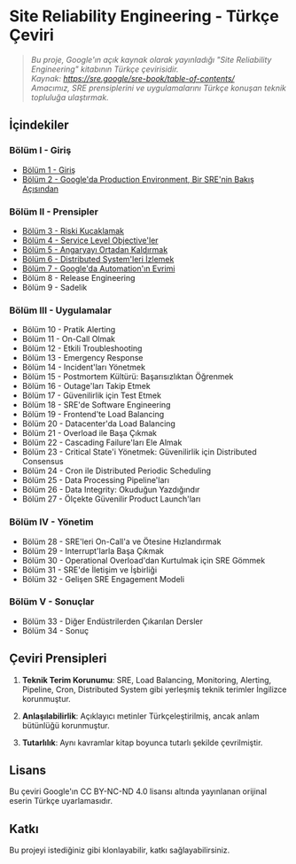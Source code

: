 # Site Reliability Engineering - Türkçe Çeviri

> _Bu proje, Google'ın açık kaynak olarak yayınladığı "Site Reliability Engineering" kitabının Türkçe çevirisidir._  
> _Kaynak: https://sre.google/sre-book/table-of-contents/_  
> _Amacımız, SRE prensiplerini ve uygulamalarını Türkçe konuşan teknik topluluğa ulaştırmak._

## İçindekiler

### **Bölüm I - Giriş**
- [Bölüm 1 - Giriş](01_Introduction.md)
- [Bölüm 2 - Google'da Production Environment, Bir SRE'nin Bakış Açısından](02_Production_Environment.md)

### **Bölüm II - Prensipler**
- [Bölüm 3 - Riski Kucaklamak](03_Embracing_Risk.md)
- [Bölüm 4 - Service Level Objective'ler](04_Service_Level_Objectives.md)
- [Bölüm 5 - Angaryayı Ortadan Kaldırmak](05_Eliminating_Toil.md)
- [Bölüm 6 - Distributed System'leri İzlemek](06_Monitoring_Distributed_Systems.md)
- [Bölüm 7 - Google'da Automation'ın Evrimi](07_Evolution_of_Automation.md)
- Bölüm 8 - Release Engineering
- Bölüm 9 - Sadelik

### **Bölüm III - Uygulamalar**
- Bölüm 10 - Pratik Alerting
- Bölüm 11 - On-Call Olmak
- Bölüm 12 - Etkili Troubleshooting
- Bölüm 13 - Emergency Response
- Bölüm 14 - Incident'ları Yönetmek
- Bölüm 15 - Postmortem Kültürü: Başarısızlıktan Öğrenmek
- Bölüm 16 - Outage'ları Takip Etmek
- Bölüm 17 - Güvenilirlik için Test Etmek
- Bölüm 18 - SRE'de Software Engineering
- Bölüm 19 - Frontend'te Load Balancing
- Bölüm 20 - Datacenter'da Load Balancing
- Bölüm 21 - Overload ile Başa Çıkmak
- Bölüm 22 - Cascading Failure'ları Ele Almak
- Bölüm 23 - Critical State'i Yönetmek: Güvenilirlik için Distributed Consensus
- Bölüm 24 - Cron ile Distributed Periodic Scheduling
- Bölüm 25 - Data Processing Pipeline'ları
- Bölüm 26 - Data Integrity: Okuduğun Yazdığındır
- Bölüm 27 - Ölçekte Güvenilir Product Launch'ları

### **Bölüm IV - Yönetim**
- Bölüm 28 - SRE'leri On-Call'a ve Ötesine Hızlandırmak
- Bölüm 29 - Interrupt'larla Başa Çıkmak
- Bölüm 30 - Operational Overload'dan Kurtulmak için SRE Gömmek
- Bölüm 31 - SRE'de İletişim ve İşbirliği
- Bölüm 32 - Gelişen SRE Engagement Modeli

### **Bölüm V - Sonuçlar**
- Bölüm 33 - Diğer Endüstrilerden Çıkarılan Dersler
- Bölüm 34 - Sonuç

## Çeviri Prensipleri

1. **Teknik Terim Korunumu**: SRE, Load Balancing, Monitoring, Alerting, Pipeline, Cron, Distributed System gibi yerleşmiş teknik terimler İngilizce korunmuştur.

2. **Anlaşılabilirlik**: Açıklayıcı metinler Türkçeleştirilmiş, ancak anlam bütünlüğü korunmuştur.

3. **Tutarlılık**: Aynı kavramlar kitap boyunca tutarlı şekilde çevrilmiştir.

## Lisans

Bu çeviri Google'ın CC BY-NC-ND 4.0 lisansı altında yayınlanan orijinal eserin Türkçe uyarlamasıdır.

## Katkı

Bu projeyi istediğiniz gibi klonlayabilir, katkı sağlayabilirsiniz.